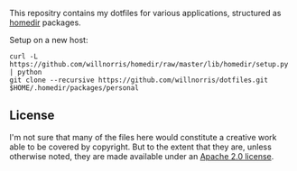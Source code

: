 This repositry contains my dotfiles for various applications, structured as
[homedir][] packages.

[homedir]: https://github.com/docwhat/homedir

Setup on a new host:

    curl -L https://github.com/willnorris/homedir/raw/master/lib/homedir/setup.py | python
    git clone --recursive https://github.com/willnorris/dotfiles.git $HOME/.homedir/packages/personal


## License

I'm not sure that many of the files here would constitute a creative work able
to be covered by copyright.  But to the extent that they are, unless otherwise
noted, they are made available under an [Apache 2.0 license](./LICENSE).
